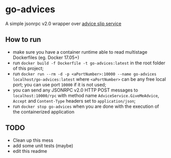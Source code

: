 # go-advices

A simple jsonrpc v2.0 wrapper over [advice slip service](https://api.adviceslip.com/)

## How to run

- make sure you have a container runtime able to read multistage Dockerfiles (eg. Docker 17.05+)
- run `docker build -f Dockerfile -t go-advices:latest` in the root folder of this project;
- run `docker run --rm -d -p <aPortNumber>:10000 --name go-advices localhost/go-advices:latest` where `<aPortNumber>` can be any free local port; you can use port `10000` if it is not used;
- you can send any JSONRPC v2.0 HTTP POST messages to `localhost:10000/rpc` with method name `AdviceService.GiveMeAdvice`, `Accept` and `Content-Type` headers set to `application/json`;
- run `docker stop go-advices` when you are done with the execution of the containerized application

## TODO

- Clean up this mess
- add some unit tests (maybe)
- edit this readme
